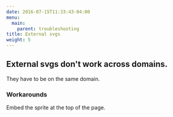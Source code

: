 ```yaml
---
date: 2016-07-15T11:33:43-04:00
menu:
  main:
    parent: troubleshooting
title: External svgs
weight: 5
---
```


## External svgs don't work across domains.

They have to be on the same domain.

### Workarounds

Embed the sprite at the top of the page.